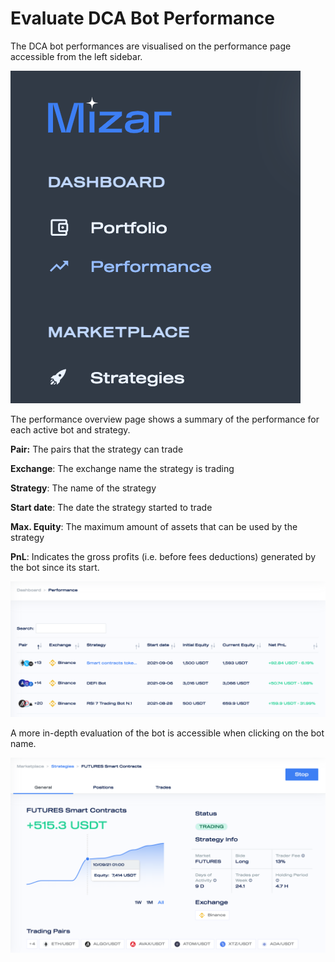 # Evaluate DCA Bot Performance

The DCA bot performances are visualised on the performance page accessible from the left sidebar.

![](../.gitbook/assets/screen-shot-2021-09-15-at-10.34.33-pm.png)

The performance overview page shows a summary of the performance for each active bot and strategy. 

**Pair:** The pairs that the strategy can trade

**Exchange**: The exchange name the strategy is trading

**Strategy**: The name of the strategy

**Start date**: The date the strategy started to trade

**Max. Equity**: The maximum amount of assets that can be used by the strategy

**PnL**: Indicates the gross profits \(i.e. before fees deductions\) generated by the bot since its start.

![Performance Page](../.gitbook/assets/screen-shot-2021-09-15-at-10.53.56-pm.png)

A more in-depth evaluation of the bot is accessible when clicking on the bot name.

![Bot Perfomance Page](../.gitbook/assets/screen-shot-2021-09-15-at-11.15.47-pm.png)

